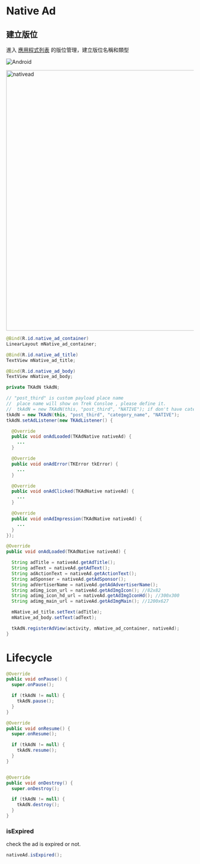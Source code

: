 # Native Ad

## 建立版位

進入 [應用程式列表](https://trek.aotter.net/publisher/list/app) 的版位管理，建立版位名稱和類型

![Android](https://user-images.githubusercontent.com/48562635/121494446-55ed5400-ca0b-11eb-802b-fe90d2790603.jpg)

<img width="699" alt="nativead" src="https://user-images.githubusercontent.com/48562635/121494559-6f8e9b80-ca0b-11eb-953e-c9e95c14c1a6.png">

```java
@Bind(R.id.native_ad_container)
LinearLayout mNative_ad_container;

@Bind(R.id.native_ad_title)
TextView mNative_ad_title;

@Bind(R.id.native_ad_body)
TextView mNative_ad_body;

private TKAdN tkAdN;

// "post_third" is custom payload place name
//  place name will show on Trek Consloe , please define it.
//  tkAdN = new TKAdN(this, "post_third", "NATIVE"); if don't have category, you can without it.
tkAdN = new TKAdN(this, "post_third", "category_name", "NATIVE");
tkAdN.setAdListener(new TKAdListener() {

  @Override
  public void onAdLoaded(TKAdNative nativeAd) {
    ...
  }

  @Override
  public void onAdError(TKError tkError) {
    ...
  }

  @Override
  public void onAdClicked(TKAdNative nativeAd) {
    ...
  }

  @Override
  public void onAdImpression(TKAdNative nativeAd) {
    ...
  }
});

```

```java
@Override
public void onAdLoaded(TKAdNative nativeAd) {

  String adTitle = nativeAd.getAdTitle();
  String adText = nativeAd.getAdText();
  String adActionText = nativeAd.getActionText();
  String adSponser = nativeAd.getAdSponsor();
  String adVertiserName = nativeAd.getAdAdvertiserName();
  String adimg_icon_url = nativeAd.getAdImgIcon(); //82x82
  String adimg_icon_hd_url = nativeAd.getAdImgIconHd(); //300x300
  String adimg_main_url = nativeAd.getAdImgMain(); //1200x627

  mNative_ad_title.setText(adTitle);
  mNative_ad_body.setText(adText);

  tkAdN.registerAdView(activity, mNative_ad_container, nativeAd);
}
```

# Lifecycle

```java
@Override
public void onPause() {
  super.onPause();

  if (tkAdN != null) {
    tkAdN.pause();
  }
}

@Override
public void onResume() {
  super.onResume();

  if (tkAdN != null) {
    tkAdN.resume();
  }
}


@Override
public void onDestroy() {
  super.onDestroy();

  if (tkAdN != null) {
    tkAdN.destroy();
  }
}

```

### isExpired
check the ad is expired or not.
```java
nativeAd.isExpired();
```